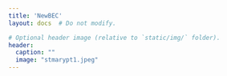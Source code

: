 ```yaml
---
title: 'NewBEC'
layout: docs  # Do not modify.

# Optional header image (relative to `static/img/` folder).
header:
  caption: ""
  image: "stmarypt1.jpeg"
---
```

